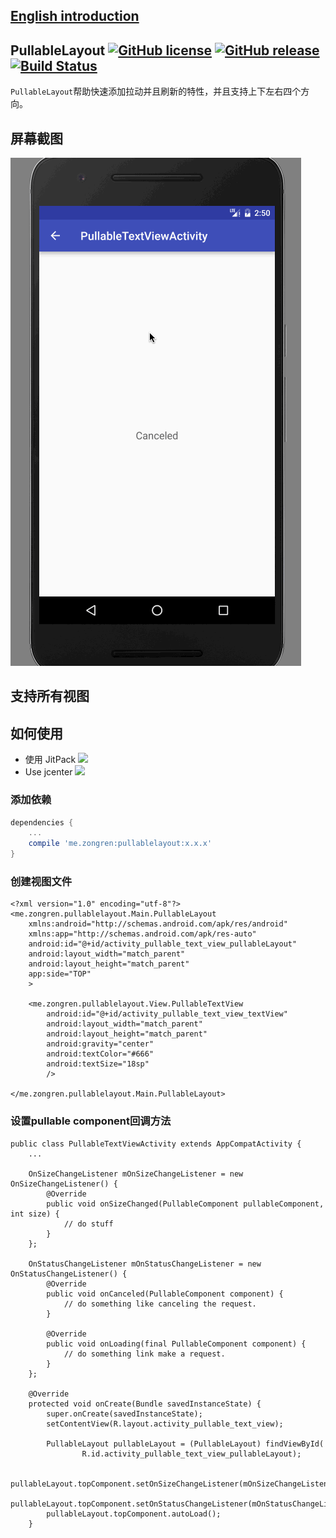 ## [English introduction](https://github.com/zongren/PullableLayout/blob/master/README.md)

## PullableLayout [![GitHub license](https://img.shields.io/badge/license-MIT-lightgrey.svg)](https://github.com/zongren/PullableLayout/blob/master/LICENSE.md) [![GitHub release](https://img.shields.io/github/release/zongren/PullableLayout.svg)](https://github.com/zongren/PullableLayout/releases) [![Build Status](https://travis-ci.org/zongren/PullableLayout.svg?branch=master)](https://travis-ci.org/zongren/PullableLayout)

`PullableLayout`帮助快速添加拉动并且刷新的特性，并且支持上下左右四个方向。

## 屏幕截图
![](https://github.com/zongren/PullableLayout/blob/master/screen.gif)

## 支持所有视图

## 如何使用
* 使用 JitPack [![](https://jitpack.io/v/zongren/PullableLayout.svg)](https://jitpack.io/#zongren/PullableLayout)
* Use jcenter [ ![](https://img.shields.io/bintray/v/zongren/maven/PullableLayout.svg)](https://bintray.com/zongren/maven/PullableLayout/_latestVersion)

### 添加依赖
```build.gradle
dependencies {
    ...
    compile 'me.zongren:pullablelayout:x.x.x'
}
```

### 创建视图文件
```
<?xml version="1.0" encoding="utf-8"?>
<me.zongren.pullablelayout.Main.PullableLayout
    xmlns:android="http://schemas.android.com/apk/res/android"
    xmlns:app="http://schemas.android.com/apk/res-auto"
    android:id="@+id/activity_pullable_text_view_pullableLayout"
    android:layout_width="match_parent"
    android:layout_height="match_parent"
    app:side="TOP"
    >

    <me.zongren.pullablelayout.View.PullableTextView
        android:id="@+id/activity_pullable_text_view_textView"
        android:layout_width="match_parent"
        android:layout_height="match_parent"
        android:gravity="center"
        android:textColor="#666"
        android:textSize="18sp"
        />

</me.zongren.pullablelayout.Main.PullableLayout>

```

### 设置pullable component回调方法
```
public class PullableTextViewActivity extends AppCompatActivity {
    ...
    
    OnSizeChangeListener mOnSizeChangeListener = new OnSizeChangeListener() {
        @Override
        public void onSizeChanged(PullableComponent pullableComponent, int size) {
            // do stuff
        }
    };
    
    OnStatusChangeListener mOnStatusChangeListener = new OnStatusChangeListener() {
        @Override
        public void onCanceled(PullableComponent component) {
            // do something like canceling the request.
        }
    
        @Override
        public void onLoading(final PullableComponent component) {
            // do something link make a request.
        }
    };

    @Override
    protected void onCreate(Bundle savedInstanceState) {
        super.onCreate(savedInstanceState);
        setContentView(R.layout.activity_pullable_text_view);

        PullableLayout pullableLayout = (PullableLayout) findViewById(
                R.id.activity_pullable_text_view_pullableLayout);
        
        pullableLayout.topComponent.setOnSizeChangeListener(mOnSizeChangeListener);
        pullableLayout.topComponent.setOnStatusChangeListener(mOnStatusChangeListener);
        pullableLayout.topComponent.autoLoad();
    }
```